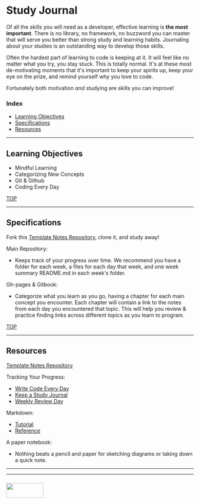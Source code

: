 # Study Journal

Of all the skills you will need as a developer, effective learning is __the most important__.  There is no library, no framework, no buzzword you can master that will serve you better than strong study and learning habits.  Journaling about your studies is an outstanding way to develop those skills.

Often the hardest part of learning to code is keeping at it.  It will feel like no matter what you try, you stay stuck.  This is totally normal.  It's at these most de-motivating moments that it's important to keep your spirits up, keep your eye on the prize, and remind yourself why you love to code.

Fortunately both motivation _and_ studying are skills you can improve!  



### Index
* [Learning Objectives](#learning-objectives)
* [Specifications](#specifications)
* [Resources](#resources)  

---

## Learning Objectives

* Mindful Learning
* Categorizing New Concepts
* Git & Github
* Coding Every Day

[TOP](#index)

---

## Specifications

Fork this [Template Notes Repository](https://github.com/elewa-academy/study-journal-template), clone it, and study away!

Main Repository:
* Keeps track of your progress over time.  We recommend you have a folder for each week, a files for each day that week, and one week summary README.md in each week's folder.

Gh-pages & Gitbook:
* Categorize what you learn as you go, having a chapter for each main concept you encounter. Each chapter will contain a link to the notes from each day you encountered that topic.  This will help you review & practice finding links across different topics as you learn to program.  


[TOP](#index)

---

## Resources


[Template Notes Repository](https://github.com/elewa-academy/study-journal-template)

Tracking Your Progress:
* [Write Code Every Day](https://johnresig.com/blog/write-code-every-day/)
* [Keep a Study Journal](https://www.instatrick.com/writing-programming-journal/)
* [Weekly Review Day](https://www.youtube.com/watch?v=PlTrxpNaZI8)


Markdown:
* [Tutorial](https://www.markdowntutorial.com)
* [Reference](https://guides.github.com/features/mastering-markdown/)


A paper notebook:  
* Nothing beats a pencil and paper for sketching diagrams or taking down a quick note.


___
___
### <a href="http://elewa.education/blog" target="_blank"><img src="https://user-images.githubusercontent.com/18554853/34921062-506450ae-f97d-11e7-875f-6feeb26ad72d.png" width="100" height="40"/></a>
